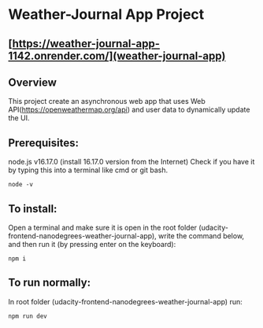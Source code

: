# Weather-Journal App Project
## [https://weather-journal-app-1142.onrender.com/](weather-journal-app)
## Overview

This project create an asynchronous web app that uses Web API(https://openweathermap.org/api) and user data to dynamically update the UI.

## Prerequisites:

node.js v16.17.0 (install 16.17.0 version from the Internet)
Check if you have it by typing this into a terminal like cmd or git bash.

    node -v

## To install:

Open a terminal and make sure it is open in the root folder (udacity-frontend-nanodegrees-weather-journal-app), write the command below, and then run it (by pressing enter on the keyboard):

    npm i

## To run normally:

In root folder (udacity-frontend-nanodegrees-weather-journal-app) run:

    npm run dev
